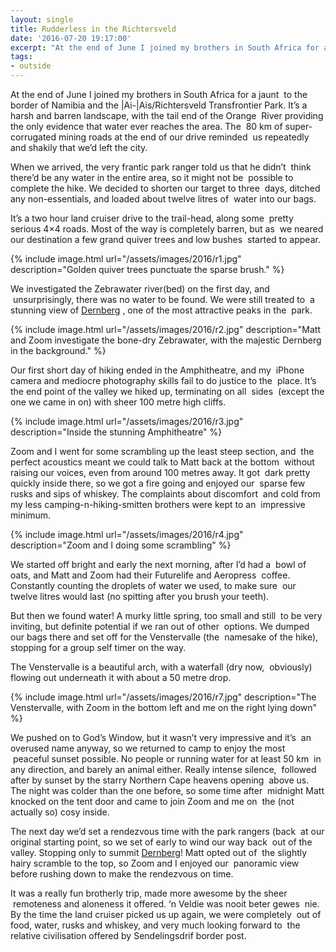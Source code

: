 ```yaml
---
layout: single
title: Rudderless in the Richtersveld
date: '2016-07-20 19:17:00'
excerpt: "At the end of June I joined my brothers in South Africa for a jaunt to the border of Namibia and the &#124;Ai-&#124;Ais/Richtersveld Transfrontier Park. It’s a harsh and barren landscape, with the tail end of the Orange River providing the only evidence that water ever reaches the area."
tags:
- outside
---
```


At the end of June I joined my brothers in South Africa for a jaunt  to the border of Namibia and the &#124;Ai-&#124;Ais/Richtersveld Transfrontier Park. It’s a harsh and barren landscape, with the tail end of the Orange  River providing the only evidence that water ever reaches the area. The  80 km of super-corrugated mining roads at the end of our drive reminded  us repeatedly and shakily that we’d left the city.

When we arrived, the very frantic park ranger told us that he didn’t  think there’d be any water in the entire area, so it might not be  possible to complete the hike. We decided to shorten our target to three  days, ditched any non-essentials, and loaded about twelve litres of  water into our bags.

It’s a two hour land cruiser drive to the trail-head, along some  pretty serious 4×4 roads. Most of the way is completely barren, but as  we neared our destination a few grand quiver trees and low bushes  started to appear.

{% include image.html url="/assets/images/2016/r1.jpg" description="Golden quiver trees punctuate the sparse brush." %}

We investigated the Zebrawater river(bed) on the first day, and  unsurprisingly, there was no water to be found. We were still treated to  a stunning view of [Dernberg](https://en.wikipedia.org/wiki/Dernberg) , one of the most attractive peaks in the  park.

{% include image.html url="/assets/images/2016/r2.jpg" description="Matt and Zoom investigate the bone-dry Zebrawater, with the majestic Dernberg in the background." %}

Our first short day of hiking ended in the Amphitheatre, and my  iPhone camera and mediocre photography skills fail to do justice to the  place. It’s the end point of the valley we hiked up, terminating on all  sides  (except the one we came in on) with sheer 100 metre high cliffs.

{% include image.html url="/assets/images/2016/r3.jpg" description="Inside the stunning Amphitheatre" %}

Zoom and I went for some scrambling up the least steep section, and  the perfect acoustics meant we could talk to Matt back at the bottom  without raising our voices, even from around 100 metres away. It got  dark pretty quickly inside there, so we got a fire going and enjoyed our  sparse few rusks and sips of whiskey. The complaints about discomfort  and cold from my less camping-n-hiking-smitten brothers were kept to an  impressive minimum.

{% include image.html url="/assets/images/2016/r4.jpg" description="Zoom and I doing some scrambling" %}

We started off bright and early the next morning, after I’d had a  bowl of oats, and Matt and Zoom had their Futurelife and Aeropress  coffee. Constantly counting the droplets of water we used, to make sure  our twelve litres would last (no spitting after you brush your teeth).

But then we found water! A murky little spring, too small and still  to be very inviting, but definite potential if we ran out of other  options. We dumped our bags there and set off for the Venstervalle (the  namesake of the hike), stopping for a group self timer on the way.

The Venstervalle is a beautiful arch, with a waterfall (dry now,  obviously) flowing out underneath it with about a 50 metre drop.

{% include image.html url="/assets/images/2016/r7.jpg" description="The Venstervalle, with Zoom in the bottom left and me on the right lying down" %}

We pushed on to God’s Window, but it wasn’t very impressive and it’s  an overused name anyway, so we returned to camp to enjoy the most  peaceful sunset possible. No people or running water for at least 50 km  in any direction, and barely an animal either. Really intense silence,  followed after by sunset by the starry Northern Cape heavens opening  above us. The night was colder than the one before, so some time after  midnight Matt knocked on the tent door and came to join Zoom and me on  the (not actually so) cosy inside.

The next day we’d set a rendezvous time with the park rangers (back  at our original starting point, so we set of early to wind our way back  out of the valley. Stopping only to summit [Dernberg](https://en.wikipedia.org/wiki/Dernberg)! Matt opted out of  the slightly hairy scramble to the top, so Zoom and I enjoyed our  panoramic view before rushing down to make the rendezvous on time.

It was a really fun brotherly trip, made more awesome by the sheer  remoteness and aloneness it offered. ‘n Veldie was nooit beter gewes  nie. By the time the land cruiser picked us up again, we were completely  out of food, water, rusks and whiskey, and very much looking forward to  the relative civilisation offered by Sendelingsdrif border post.
